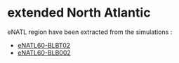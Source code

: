 # extended North Atlantic

eNATL region have been extracted from the simulations :
  - [eNATL60-BLBT02](https://github.com/AurelieAlbert/extractions/blob/main/regions/eNATL-eNATL60-BLBT02.md)
  - [eNATL60-BLB002](https://github.com/AurelieAlbert/extractions/blob/main/regions/eNATL-eNATL60-BLB002.md)

